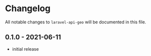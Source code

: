 # Changelog

All notable changes to `laravel-api-geo` will be documented in this file.

## 0.1.0 - 2021-06-11

- initial release
